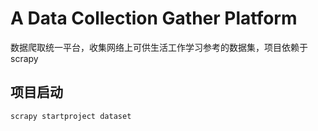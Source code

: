 # A Data Collection Gather Platform
数据爬取统一平台，收集网络上可供生活工作学习参考的数据集，项目依赖于scrapy

## 项目启动

```shell
scrapy startproject dataset

```